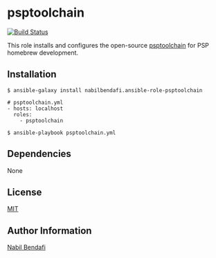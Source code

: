 psptoolchain
============

[![Build Status](https://travis-ci.org/nabilbendafi/ansible-role-psptoolchain.png?branch=master)](https://travis-ci.org/nabilbendafi/ansible-role-psptoolchain)

This role installs and configures the open-source [psptoolchain](https://github.com/pspdev/psptoolchain) for PSP homebrew development.

Installation
------------

```
$ ansible-galaxy install nabilbendafi.ansible-role-psptoolchain 
```

```
# psptoolchain.yml
- hosts: localhost
  roles:
    - psptoolchain
```

```
$ ansible-playbook psptoolchain.yml
```

Dependencies
------------

None

License
-------

[MIT](LICENSE.txt)

Author Information
------------------

[Nabil Bendafi](https://github.com/nabilbendafi)
